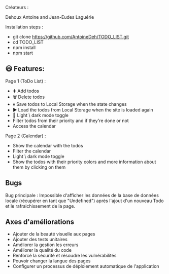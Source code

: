 Créateurs :

Dehoux Antoine and Jean-Eudes Laguérie

Installation steps :

- git clone https://github.com/AntoineDeh/TODO_LIST.git
- cd TODO_LIST
- npm install
- npm start


## 😃 Features:

Page 1 (ToDo List) :

- ➕ Add todos
- 🗑️ Delete todos
- ⏸ Save todos to Local Storage when the state changes
- ▶️ Load the todos from Local Storage when the site is loaded again
- 🌙 Light \ dark mode toggle
- Filter todos from their priority and if they're done or not
- Access the calendar

Page 2 (Calendar) :

- Show the calendar with the todos
- Filter the calendar
- Light \ dark mode toggle
- Show the todos with their priority colors and more information about them by clicking on them


## Bugs

Bug principale : Impossible d'afficher les données de la base de données locale (récupérer en tant que "Undefined") après l'ajout d'un nouveau Todo et le rafraichissement de la page.

## Axes d'améliorations

- Ajouter de la beauté visuelle aux pages
- Ajouter des tests unitaires
- Améliorer la gestion les erreurs
- Améliorer la qualité du code
- Renforcé la sécurité et résoudre les vulnérabilités
- Pouvoir changer la langue des pages
- Configurer un processus de déploiement automatique de l'application
